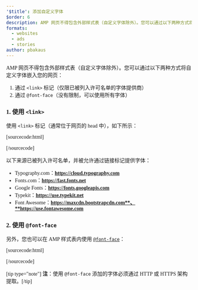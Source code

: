```yaml
---
'$title': 添加自定义字体
$order: 6
description: AMP 网页不得包含外部样式表（自定义字体除外）。您可以通过以下两种方式将自定义字体嵌入您的网页…
formats:
  - websites
  - ads
  - stories
author: pbakaus
---
```


AMP 网页不得包含外部样式表（自定义字体除外）。您可以通过以下两种方式将自定义字体嵌入您的网页：

1. 通过 `<link>` 标记（仅限已被列入许可名单的字体提供商）
2. 通过 `@font-face`（没有限制，可以使用所有字体）

### 1. 使用 `<link>`

使用 `<link>` 标记（通常位于网页的 head 中），如下所示：

[sourcecode:html]

<link rel="stylesheet" href="https://fonts.googleapis.com/css?family=Tangerine">
[/sourcecode]

以下来源已被列入许可名单，并被允许通过链接标记提供字体：

- Typography.com：**https://cloud.typography.com**
- Fonts.com：**https://fast.fonts.net**
- Google Fonts：**https://fonts.googleapis.com**
- Typekit：**https://use.typekit.net**
- Font Awesome：**https://maxcdn.bootstrapcdn.com**、**https://use.fontawesome.com**

### 2. 使用 `@font-face`

另外，您也可以在 AMP 样式表内使用 [`@font-face`](https://developer.mozilla.org/en-US/docs/Web/CSS/@font-face)：

[sourcecode:html]

<style amp-custom>
  @font-face {
    font-family: "Bitstream Vera Serif Bold";
    src: url("https://somedomain.org/VeraSeBd.ttf");
  }

  body {
    font-family: "Bitstream Vera Serif Bold", serif;
  }
</style>

[/sourcecode]

[tip type="note"] <strong>注</strong>：使用 `@font-face` 添加的字体必须通过 HTTP 或 HTTPS 架构提取。[/tip]
